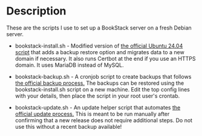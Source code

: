 # Description
These are the scripts I use to set up a BookStack server on a fresh Debian server.

- bookstack-install.sh - Modified version of [the official Ubuntu 24.04 script](https://codeberg.org/bookstack/devops/src/branch/main/scripts/installation-ubuntu-24.04.sh)
that adds a backup restore option and migrates data to a new domain if necessary.
It also runs Certbot at the end if you use an HTTPS domain. It uses MariaDB instead of MySQL.

- bookstack-backup.sh - A cronjob script to create backups that follows [the official backup process.](https://www.bookstackapp.com/docs/admin/backup-restore/)
The backups can be restored using the bookstack-install.sh script on a new machine.
Edit the top config lines with your details, then place the script in your root user's crontab.

- bookstack-update.sh - An update helper script that automates [the official update process.](https://www.bookstackapp.com/docs/admin/updates/)
This is meant to be run manually after confirming that a new release does not require additional steps.
Do not use this without a recent backup available!
